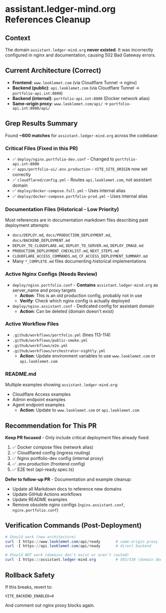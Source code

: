 # assistant.ledger-mind.org References Cleanup

## Context
The domain `assistant.ledger-mind.org` **never existed**. It was incorrectly configured in nginx and documentation, causing 502 Bad Gateway errors.

## Current Architecture (Correct)
- **Frontend**: `www.leoklemet.com` (via Cloudflare Tunnel → nginx)
- **Backend (public)**: `api.leoklemet.com` (via Cloudflare Tunnel → `portfolio-api.int:8000`)
- **Backend (internal)**: `portfolio-api.int:8000` (Docker network alias)
- **Same-origin proxy**: `www.leoklemet.com/api/` → `portfolio-api.int:8000/api/`

## Grep Results Summary
Found **~600 matches** for `assistant.ledger-mind.org` across the codebase:

### Critical Files (Fixed in this PR)
- ✅ `deploy/nginx.portfolio-dev.conf` - Changed to `portfolio-api.int:8000`
- ✅ `apps/portfolio-ui/.env.production` - `VITE_SITE_ORIGIN` now set correctly
- ✅ `cloudflared/config.yml` - Routes `api.leoklemet.com`, not assistant domain
- ✅ `deploy/docker-compose.full.yml` - Uses internal alias
- ✅ `deploy/docker-compose.portfolio-prod.yml` - Uses internal alias

### Documentation Files (Historical - Low Priority)
Most references are in documentation markdown files describing past deployment attempts:
- `docs/DEPLOY.md`, `docs/PRODUCTION_DEPLOYMENT.md`, `docs/BACKEND_DEPLOYMENT.md`
- `DEPLOY_TO_CLOUDFLARE.md`, `DEPLOY_TO_SERVER.md`, `DEPLOY_IMAGE.md`
- `PRODUCTION_DEPLOYMENT_CHECKLIST.md`, `NEXT_STEPS.md`
- `CLOUDFLARE_ACCESS_COMMANDS.md`, `CF_ACCESS_DEPLOYMENT_SUMMARY.md`
- Many `*_COMPLETE.md` files documenting historical implementations

### Active Nginx Configs (Needs Review)
- `deploy/nginx.portfolio.conf` - **Contains** `assistant.ledger-mind.org` as server_name and proxy targets
  - **Action**: This is an old production config, probably not in use
  - **Verify**: Check which nginx config is actually deployed
- `deploy/nginx.assistant.conf` - Dedicated config for assistant domain
  - **Action**: Can be deleted (domain doesn't exist)

### Active Workflow Files
- `.github/workflows/portfolio.yml` (lines 113-114)
- `.github/workflows/public-smoke.yml`
- `.github/workflows/e2e.yml`
- `.github/workflows/orchestrator-nightly.yml`
  - **Action**: Update environment variables to use `www.leoklemet.com` or `api.leoklemet.com`

### README.md
Multiple examples showing `assistant.ledger-mind.org`:
- Cloudflare Access examples
- Admin endpoint examples
- Agent endpoint examples
  - **Action**: Update to `www.leoklemet.com` or `api.leoklemet.com`

## Recommendation for This PR
**Keep PR focused** - Only include critical deployment files already fixed:
1. ✅ Docker compose files (network alias)
2. ✅ Cloudflared config (ingress routing)
3. ✅ Nginx portfolio-dev config (internal proxy)
4. ✅ .env.production (frontend config)
5. ✅ E2E test (api-ready.spec.ts)

**Defer to follow-up PR** - Documentation and example cleanup:
- Update all Markdown docs to reference new domains
- Update GitHub Actions workflows
- Update README examples
- Remove obsolete nginx configs (`nginx.assistant.conf`, `nginx.portfolio.conf`)

## Verification Commands (Post-Deployment)
```powershell
# Should work (new architecture)
curl -I https://www.leoklemet.com/api/ready       # same-origin proxy
curl -I https://api.leoklemet.com/api/ready       # direct backend

# Should NOT work (domains don't exist or aren't routed)
curl -I https://assistant.ledger-mind.org         # 503/530 (domain doesn't exist)
```

## Rollback Safety
If this breaks, revert to:
```env
VITE_BACKEND_ENABLED=0
```
And comment out nginx proxy blocks again.
